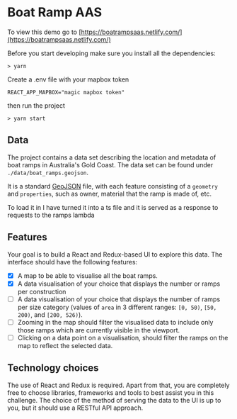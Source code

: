 # Boat Ramp AAS

To view this demo go to [https://boatrampsaas.netlify.com/](https://boatrampsaas.netlify.com/)

Before you start developing make sure you install all the dependencies:

```
> yarn
```

Create a .env file with your mapbox token
```
REACT_APP_MAPBOX="magic mapbox token"
```
then run the project

```
> yarn start
```

## Data

The project contains a data set describing the location and metadata of boat ramps in Australia's Gold Coast. The data set can be found under `./data/boat_ramps.geojson`.

It is a standard [GeoJSON](http://geojson.org/) file, with each feature consisting of a `geometry` and `properties`, such as owner, material that the ramp is made of, etc.

To load it in I have turned it into a ts file and it is served as a response to requests to the ramps lambda

## Features

Your goal is to build a React and Redux-based UI to explore this data. The interface should have the following features:

- [x] A map to be able to visualise all the boat ramps.
- [x] A data visualisation of your choice that displays the number or ramps per construction
- [ ] A data visualisation of your choice that displays the number of ramps per size category (values of `area` in 3 different ranges: `[0, 50)`, `[50, 200)`, and `[200, 526)`).
- [ ] Zooming in the map should filter the visualised data to include only those ramps which are currently visible in the viewport.
- [ ] Clicking on a data point on a visualisation, should filter the ramps on the map to reflect the selected data.

## Technology choices

The use of React and Redux is required. Apart from that, you are completely free to choose libraries, frameworks and tools to best assist you in this challenge. The choice of the method of serving the data to the UI is up to you, but it should use a RESTful API approach.
